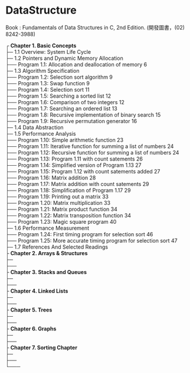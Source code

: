 # DataStructure
Book : Fundamentals of Data Structures in C, 2nd Edition. (開發圖書，(02) 8242-3988)
<p>
┌<b> Chapter 1. Basic Concepts</b><br />
├─ 1.1 Overview: System Life Cycle<br />
├─ 1.2 Pointers and Dynamic Memory Allocation<br />
├── Program 1.1: Allocation and deallocation of memory    6<br />
├─ 1.3 Algorithm Specification<br />
├── Program 1.2: Selection sort algorithm    9<br />
├── Program 1.3: Swap function    9<br />
├── Program 1.4: Selection sort    11<br />
├── Program 1.5: Searching a sorted list    12<br />
├── Program 1.6: Comparison of two integers    12<br />
├── Program 1.7: Searching an ordered list    13<br />
├── Program 1.8: Recursive implementation of binary search    15<br />
├── Program 1.9: Recursive permutation generator    16<br />
├─ 1.4 Data Abstraction<br />
├─ 1.5 Performance Analysis<br />
├── Program 1.10: Simple arithmetic function    23<br />
├── Program 1.11: Iterative function for summing a list of numbers    24<br />
├── Program 1.12: Recursive function for summing a list of numbers    24<br />
├── Program 1.13: Program 1.11 with count satements    26<br />
├── Program 1.14: Simplified version of Program 1.13    27<br />
├── Program 1.15: Program 1.12 with count satements added    27<br />
├── Program 1.16: Matrix addition    28<br />
├── Program 1.17: Matrix addition with count satements    29<br />
├── Program 1.18: Simplification of Program 1.17    29<br />
├── Program 1.19: Printing out a matrix    33<br />
├── Program 1.20: Matrix multiplication    33<br />
├── Program 1.21: Matrix product function    34<br />
├── Program 1.22: Matrix transposition function    34<br />
├── Program 1.23: Magic square program    40<br />
├─ 1.6 Performance Measurement<br />
├── Program 1.24: First timing program for selection sort    46<br />
├── Program 1.25: More accurate timing program for selection sort    47<br />
├─ 1.7 References And Selected Readings<br />
├<b> Chapter 2. Arrays & Structures</b><br />
├─ <br />
├── <br />
├<b> Chapter 3. Stacks and Queues</b><br />
├─ <br />
├── <br />
├<b> Chapter 4. Linked Lists</b><br />
├─ <br />
├── <br />
├<b> Chapter 5. Trees</b><br />
├─ <br />
├── <br />
├<b> Chapter 6. Graphs</b><br />
├─ <br />
├── <br />
├<b> Chapter 7. Sorting Chapter</b><br />
├─ <br />
├── <br />
└───<br />


</p>
